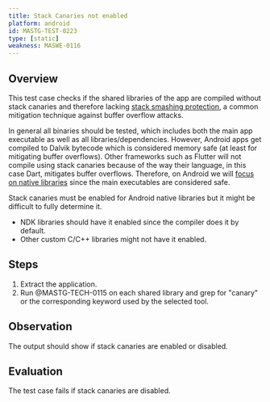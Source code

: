 ```yaml
---
title: Stack Canaries not enabled
platform: android
id: MASTG-TEST-0223
type: [static]
weakness: MASWE-0116
---
```


## Overview

This test case checks if the shared libraries of the app are compiled without stack canaries and therefore lacking [stack smashing protection](../../../Document/0x04h-Testing-Code-Quality/#stack-smashing-protection), a common mitigation technique against buffer overflow attacks.

In general all binaries should be tested, which includes both the main app executable as well as all libraries/dependencies. However, Android apps get compiled to Dalvik bytecode which is considered memory safe (at least for mitigating buffer overflows). Other frameworks such as Flutter will not compile using stack canaries because of the way their language, in this case Dart, mitigates buffer overflows. Therefore, on Android we will [focus on native libraries](../../../Document/0x05i-Testing-Code-Quality-and-Build-Settings/#binary-protection-mechanisms) since the main executables are considered safe.

Stack canaries must be enabled for Android native libraries but it might be difficult to fully determine it.

- NDK libraries should have it enabled since the compiler does it by default.
- Other custom C/C++ libraries might not have it enabled.

## Steps

1. Extract the application.
2. Run @MASTG-TECH-0115 on each shared library and grep for "canary" or the corresponding keyword used by the selected tool.

## Observation

The output should show if stack canaries are enabled or disabled.

## Evaluation

The test case fails if stack canaries are disabled.
